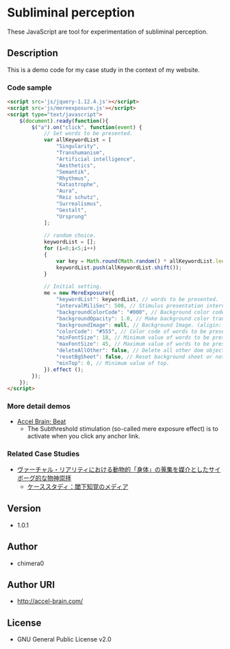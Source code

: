 # Subliminal perception

These JavaScript are tool for experimentation of subliminal perception.

## Description

This is a demo code for my case study in the context of my website.

### Code sample

```html
<script src='js/jquery-1.12.4.js'></script>
<script src='js/mereexposure.js'></script>
<script type="text/javascript">
    $(document).ready(function(){
        $("a").on("click", function(event) {
            // Set words to be presented.
            var allKeywordList = [
                "Singularity",
                "Transhumanism",
                "Artificial intelligence",
                "Aesthetics",
                "Semantik",
                "Rhythmus",
                "Katastrophe",
                "Aura",
                "Reiz schutz",
                "Surrealismus",
                "Gestalt",
                "Ursprung"
            ];
    
            // random choice.
            keywordList = [];
            for (i=0;i<5;i++)
            {
                var key = Math.round(Math.random() * allKeywordList.length) | 0;
                keywordList.push(allKeywordList.shift());
            }
                              
            // Initial setting.
            me = new MereExposure({
                "keywordList": keywordList, // words to be presented.
                "intervalMiliSec": 500, // Stimulus presentation interval(milli seconds).
                "backgroundColorCode": "#000", // Background color code during presentation.
                "backgroundOpacity": 1.0, // Make background color transparent.
                "backgroundImage": null, // Background Image. (aligin: center, middle)
                "colorCode": "#555", // Color code of words to be presented.
                "minFontSize": 18, // Minimum value of words to be presented.
                "maxFontSize": 45, // Maximum value of words to be presented.
                "deleteAllOther": false, // Delete all other dom objects ot not.
                "resetBgSheet": false, // Reset background sheet or not.
                "minTop": 0, // Minimum value of top.
            }).effect ();
        });
    });
</script>
```

### More detail demos

- [Accel Brain; Beat](https://beat.accel-brain.com/)
    - The Subthreshold stimulation (so-called mere exposure effect) is to activate when you click any anchor link.

### Related Case Studies

- [ヴァーチャル・リアリティにおける動物的「身体」の蒐集を媒介としたサイボーグ的な物神崇拝](https://accel-brain.com/cyborg-fetischismus-in-sammlung-von-animalisch-korper-in-virtual-reality/)
    - [ケーススタディ：閾下知覚のメディア](https://accel-brain.com/cyborg-fetischismus-in-sammlung-von-animalisch-korper-in-virtual-reality/2/#i-5)

## Version
- 1.0.1

## Author

- chimera0

## Author URI

- http://accel-brain.com/

## License

- GNU General Public License v2.0
